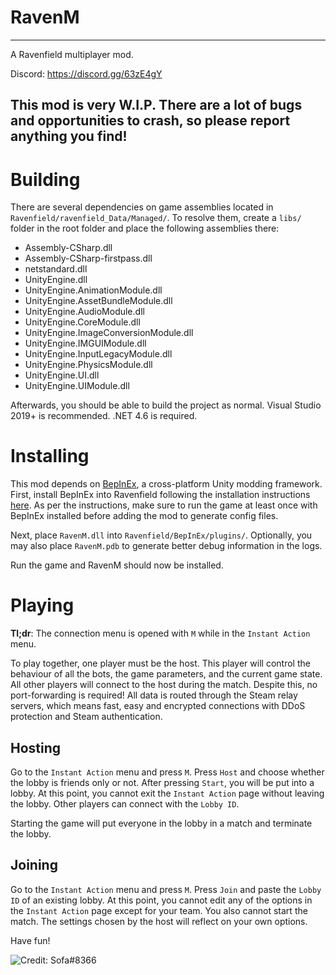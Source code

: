 # RavenM

--------------------------------------------------------------------------------

A Ravenfield multiplayer mod.

Discord: https://discord.gg/63zE4gY

## This mod is very <b>W.I.P.</b> There are a lot of bugs and opportunities to crash, so please report anything you find!

# Building
There are several dependencies on game assemblies located in `Ravenfield/ravenfield_Data/Managed/`. To resolve them, create a `libs/` folder in the root folder and place the following assemblies there:
- Assembly-CSharp.dll
- Assembly-CSharp-firstpass.dll
- netstandard.dll
- UnityEngine.dll
- UnityEngine.AnimationModule.dll
- UnityEngine.AssetBundleModule.dll
- UnityEngine.AudioModule.dll
- UnityEngine.CoreModule.dll
- UnityEngine.ImageConversionModule.dll
- UnityEngine.IMGUIModule.dll
- UnityEngine.InputLegacyModule.dll
- UnityEngine.PhysicsModule.dll
- UnityEngine.UI.dll
- UnityEngine.UIModule.dll

Afterwards, you should be able to build the project as normal. Visual Studio 2019+ is recommended. .NET 4.6 is required.

# Installing

This mod depends on [BepInEx](https://github.com/BepInEx/BepInEx), a cross-platform Unity modding framework. First, install BepInEx into Ravenfield following the installation instructions [here](https://docs.bepinex.dev/articles/user_guide/installation/index.html). As per the instructions, make sure to run the game at least once with BepInEx installed before adding the mod to generate config files.

Next, place `RavenM.dll` into `Ravenfield/BepInEx/plugins/`. Optionally, you may also place `RavenM.pdb` to generate better debug information in the logs.

Run the game and RavenM should now be installed.

# Playing
<b>Tl;dr</b>: The connection menu is opened with `M` while in the `Instant Action` menu.

To play together, one player must be the host. This player will control the behaviour of all the bots, the game parameters, and the current game state. All other players will connect to the host during the match. Despite this, no port-forwarding is required! All data is routed through the Steam relay servers, which means fast, easy and encrypted connections with DDoS protection and Steam authentication.

## Hosting
Go to the `Instant Action` menu and press `M`. Press `Host` and choose whether the lobby is friends only or not. After pressing `Start`, you will be put into a lobby. At this point, you cannot exit the `Instant Action` page without leaving the lobby. Other players can connect with the `Lobby ID`.

Starting the game will put everyone in the lobby in a match and terminate the lobby.

## Joining
Go to the `Instant Action` menu and press `M`. Press `Join` and paste the `Lobby ID` of an existing lobby. At this point, you cannot edit any of the options in the `Instant Action` page except for your team. You also cannot start the match. The settings chosen by the host will reflect on your own options.

Have fun!

![Credit: Sofa#8366](https://steamuserimages-a.akamaihd.net/ugc/1917988387306327667/C90622D8C9B8B654E187AA5038A84759DFF050D9/)
